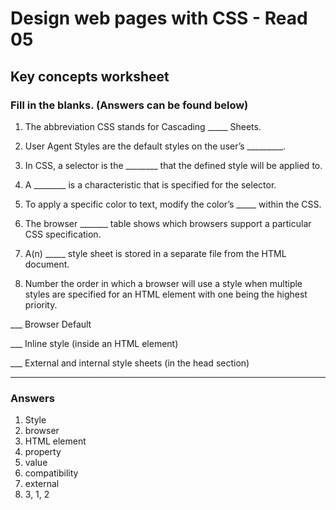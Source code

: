 # Design web pages with CSS - Read 05

## Key concepts worksheet

### Fill in the blanks. (Answers can be found below)

1. The abbreviation CSS stands for Cascading _____ Sheets.

1. User Agent Styles are the default styles on the user’s _________.

1. In CSS, a selector is the ________ that the defined style will be applied to.

1. A ________ is a characteristic that is specified for the selector.

1. To apply a specific color to text, modify the color’s _____ within the CSS.

1. The browser _______ table shows which browsers support a particular CSS specification.

1. A\(n\) _____ style sheet is stored in a separate file from the HTML document.

1. Number the order in which a browser will use a style when multiple styles are specified for an HTML element with one being the highest priority.

___ Browser Default

___ Inline style (inside an HTML element)

___ External and internal style sheets (in the head section)

*******

### Answers

1. Style
1. browser
1. HTML element
1. property
1. value
1. compatibility
1. external
1. 3, 1, 2
